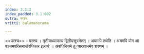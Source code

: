 ```yaml
---
index: 3.1.2
index_padded: 3.1.002
sutra: परश्च
vritti: balamanorama

---
```

<<परश्च>> - परश्च । तृतीयाध्यायस्य द्वितीयसूत्रमेतत् । अयमपि तथेति । अयमपि योग आ पञ्चमपरिसमाप्तेरधिकार इत्यर्थः । अवधिनियमे तु व्याख्यानमेव शरणम् । 